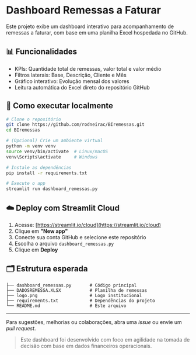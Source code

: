 # Dashboard Remessas a Faturar

Este projeto exibe um dashboard interativo para acompanhamento de remessas a faturar, com base em uma planilha Excel hospedada no GitHub.

## 📊 Funcionalidades
- KPIs: Quantidade total de remessas, valor total e valor médio
- Filtros laterais: Base, Descrição, Cliente e Mês
- Gráfico interativo: Evolução mensal dos valores
- Leitura automática do Excel direto do repositório GitHub

## 🚀 Como executar localmente

```bash
# Clone o repositório
git clone https://github.com/rodneirac/BIremessas.git
cd BIremessas

# (Opcional) Crie um ambiente virtual
python -m venv venv
source venv/bin/activate  # Linux/macOS
venv\Scripts\activate     # Windows

# Instale as dependências
pip install -r requirements.txt

# Execute o app
streamlit run dashboard_remessas.py
```

## ☁️ Deploy com Streamlit Cloud
1. Acesse: [https://streamlit.io/cloud](https://streamlit.io/cloud)
2. Clique em **"New app"**
3. Conecte sua conta GitHub e selecione este repositório
4. Escolha o arquivo `dashboard_remessas.py`
5. Clique em **Deploy**

## 🗂 Estrutura esperada
```
├── dashboard_remessas.py       # Código principal
├── DADOSREMESSA.XLSX           # Planilha de remessas
├── logo.png                    # Logo institucional
├── requirements.txt            # Dependências do projeto
└── README.md                   # Este arquivo
```

---

Para sugestões, melhorias ou colaborações, abra uma *issue* ou envie um *pull request*.

> Este dashboard foi desenvolvido com foco em agilidade na tomada de decisão com base em dados financeiros operacionais.
